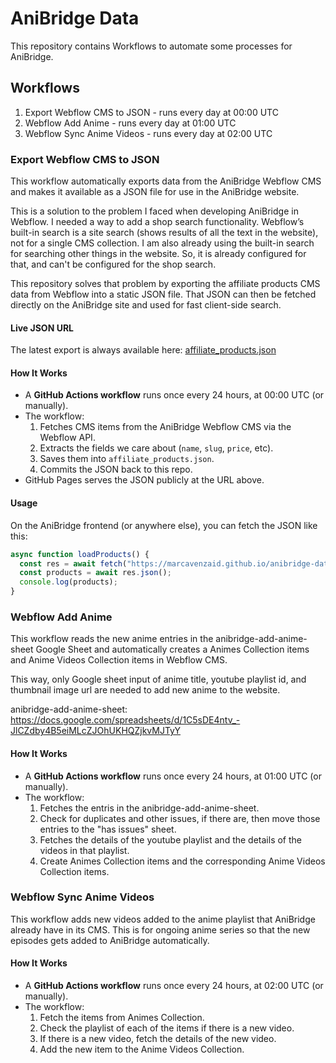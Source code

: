 # AniBridge Data
This repository contains Workflows to automate some processes for AniBridge.

## Workflows
1. Export Webflow CMS to JSON - runs every day at 00:00 UTC
2. Webflow Add Anime - runs every day at 01:00 UTC
3. Webflow Sync Anime Videos - runs every day at 02:00 UTC

### Export Webflow CMS to JSON
This workflow automatically exports data from the AniBridge Webflow CMS and makes it available as a JSON file for use in the AniBridge website.

This is a solution to the problem I faced when developing AniBridge in Webflow. I needed a way to add a shop search functionality.
Webflow’s built-in search is a site search (shows results of all the text in the website), not for a single CMS collection. I am also already using the built-in search for searching other things in the website. So, it is already configured for that, and can't be configured for the shop search.

This repository solves that problem by exporting the affiliate products CMS data from Webflow into a static JSON file. That JSON can then be fetched directly on the AniBridge site and used for fast client-side search.

#### Live JSON URL
The latest export is always available here: [affiliate_products.json](https://marcavenzaid.github.io/anibridge-data/affiliate_products.json)

#### How It Works
- A **GitHub Actions workflow** runs once every 24 hours, at 00:00 UTC (or manually).
- The workflow:
	1. Fetches CMS items from the AniBridge Webflow CMS via the Webflow API.
	2. Extracts the fields we care about (`name`, `slug`, `price`, etc).
	3. Saves them into `affiliate_products.json`.
	4. Commits the JSON back to this repo.
- GitHub Pages serves the JSON publicly at the URL above.

#### Usage
On the AniBridge frontend (or anywhere else), you can fetch the JSON like this:
```javascript
async function loadProducts() {
  const res = await fetch("https://marcavenzaid.github.io/anibridge-data/affiliate_products.json");
  const products = await res.json();
  console.log(products);
}
```

### Webflow Add Anime
This workflow reads the new anime entries in the anibridge-add-anime-sheet Google Sheet and automatically creates a Animes Collection items and Anime Videos Collection items in Webflow CMS.

This way, only Google sheet input of anime title, youtube playlist id, and thumbnail image url are needed to add new anime to the website.

anibridge-add-anime-sheet: https://docs.google.com/spreadsheets/d/1C5sDE4ntv_-JlCZdby4B5eiMLcZJOhUKHQZjkvMJTyY

#### How It Works
- A **GitHub Actions workflow** runs once every 24 hours, at 01:00 UTC (or manually).
- The workflow:
	1. Fetches the entris in the anibridge-add-anime-sheet.
	2. Check for duplicates and other issues, if there are, then move those entries to the "has issues" sheet.
	3. Fetches the details of the youtube playlist and the details of the videos in that playlist.
	4. Create Animes Collection items and the corresponding Anime Videos Collection items.

### Webflow Sync Anime Videos
This workflow adds new videos added to the anime playlist that AniBridge already have in its CMS. This is for ongoing anime series so that the new episodes gets added to AniBridge automatically.

#### How It Works
- A **GitHub Actions workflow** runs once every 24 hours, at 02:00 UTC (or manually).
- The workflow:
	1. Fetch the items from Animes Collection.
	2. Check the playlist of each of the items if there is a new video.
	3. If there is a new video, fetch the details of the new video.
	4. Add the new item to the Anime Videos Collection.